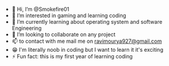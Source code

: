 - 👋 Hi, I’m @Smokefire01
- 👀 I’m interested in gaming and learning coding 
- 🌱 I’m currently learning about operating system and software Engineering 
- 💞️ I’m looking to collaborate on any project 
- 📫 to contact with me mail me on ravimourya927@gmail.com
- 😁 I'm literally noob in coding but I want to learn it it's exciting 
- ⚡ Fun fact: this is my first year of learning coding

<!---
Smokefire01/Smokefire01 is a ✨ special ✨ repository because its `README.md` (this file) appears on your GitHub profile.
You can click the Preview link to take a look at your changes.
--->
